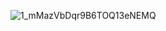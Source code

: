 ![1_mMazVbDqr9B6TOQ13eNEMQ](https://user-images.githubusercontent.com/73176377/162762548-045b88b8-02f0-43cb-9cdb-f9bbbb3c0c07.png)
